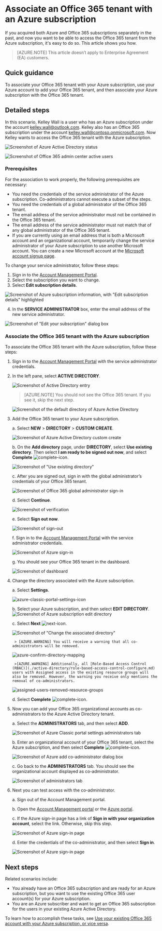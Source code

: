 <properties
	pageTitle="Use an Office 365 tenant with an Azure subscription | Microsoft Azure"
	description="Learn how to add an Office 365 directory (tenant) to an Azure subscription to make the association."
	services=""
	documentationCenter=""
	authors="JiangChen79"
	manager="mbaldwin"
	editor=""
	tags="billing,top-support-issue"/>

<tags
	ms.service="billing"
	ms.workload="na"
	ms.tgt_pltfrm="ibiza"
	ms.devlang="na"
	ms.topic="article"
	ms.date="09/16/2016"
	ms.author="cjiang"/>

# Associate an Office 365 tenant with an Azure subscription
If you acquired both Azure and Office 365 subscriptions separately in the past, and now you want to be able to access the Office 365 tenant from the Azure subscription, it's easy to do so. This article shows you how.

> [AZURE.NOTE] This article doesn’t apply to Enterprise Agreement (EA) customers.

## Quick guidance
To associate your Office 365 tenant with your Azure subscription, use your Azure account to add your Office 365 tenant, and then associate your Azure subscription with the Office 365 tenant.

## Detailed steps
In this scenario, Kelley Wall is a user who has an Azure subscription under the account kelley.wall@outlook.com. Kelley also has an Office 365 subscription under the account kelley.wall@contoso.onmicrosoft.com. Now Kelley wants to access the Office 365 tenant with the Azure subscription.

![Screenshot of Azure Active Directory status](./media/billing-add-office-365-tenant-to-azure-subscription/s31_msa-aad-status.png)

![Screenshot of Office 365 admin center active users](./media/billing-add-office-365-tenant-to-azure-subscription/s32_office-365-user.png)

### Prerequisites
For the association to work properly, the following prerequisites are necessary:

- You need the credentials of the service administrator of the Azure subscription. Co-administrators cannot execute a subset of the steps.
- You need the credentials of a global administrator of the Office 365 tenant.
- The email address of the service administrator must not be contained in the Office 365 tenant.
- The email address of the service administrator must not match that of any global administrator of the Office 365 tenant.
- If you are currently using an email address that is both a Microsoft account and an organizational account, temporarily change the service administrator of your Azure subscription to use another Microsoft account. You can create a new Microsoft account at the [Microsoft account signup page](https://signup.live.com/).


To change your service administrator, follow these steps:

1. Sign in to the [Account Management Portal](https://account.windowsazure.com/subscriptions).
2. Select the subscription you want to change.
3. Select **Edit subscription details**.

![Screenshot of Azure subscription information, with "Edit subscription details" highlighted](./media/billing-add-office-365-tenant-to-azure-subscription/s33_azure-edit-subscription-details.png)

4. In the **SERVICE ADMINISTRATOR** box, enter the email address of the new service administrator.

![Screenshot of "Edit your subscription" dialog box](./media/billing-add-office-365-tenant-to-azure-subscription/s34_change-subscription-service-admin.png)

### Associate the Office 365 tenant with the Azure subscription
To associate the Office 365 tenant with the Azure subscription, follow these steps:

1. 	Sign in to the [Account Management Portal](https://account.windowsazure.com/subscriptions) with the service administrator credentials.
2.	In the left pane, select **ACTIVE DIRECTORY**.

	![Screenshot of Active Directory entry](./media/billing-add-office-365-tenant-to-azure-subscription/s35-classic-portal-active-directory-entry.png)

	> [AZURE.NOTE] You should not see the Office 365 tenant. If you see it, skip the next step.

	![Screenshot of the default directory of Azure Active Directory](./media/billing-add-office-365-tenant-to-azure-subscription/s36-aad-tenant-default.png)

3. Add the Office 365 tenant to your Azure subscription.

	a. Select **NEW** > **DIRECTORY** > **CUSTOM CREATE**.

	![Screenshot of Azure Active Directory custom create](./media/billing-add-office-365-tenant-to-azure-subscription/s37-aad-custom-create.png)

	b. On the **Add directory** page, under **DIRECTORY**, select **Use existing directory**. Then select **I am ready to be signed out now**, and select **Complete** ![complete-icon](./media/billing-add-office-365-tenant-to-azure-subscription/s38_complete-icon.png).

	![Screenshot of "Use existing directory"](./media/billing-add-office-365-tenant-to-azure-subscription/s39_add-directory-use-existing.png)

	c. After you are signed out, sign in with the global administrator’s credentials of your Office 365 tenant.

	![Screenshot of Office 365 global administrator sign-in](./media/billing-add-office-365-tenant-to-azure-subscription/s310_sign-in-global-admin-office-365.png)

	d. Select **Continue**.

	![Screenshot of verification](./media/billing-add-office-365-tenant-to-azure-subscription/s311_use-contoso-directory-azure-verify.png)

	e. Select **Sign out now**.

	![Screenshot of sign-out](./media/billing-add-office-365-tenant-to-azure-subscription/s312_use-contoso-directory-azure-confirm-and-sign-out.png)

	f. Sign in to the [Account Management Portal](https://account.windowsazure.com/subscriptions) with the service administrator credentials.

	![Screenshot of Azure sign-in](./media/billing-add-office-365-tenant-to-azure-subscription/s313_azure-sign-in-service-admin.png)

	g. You should see your Office 365 tenant in the dashboard.

	![Screenshot of dashboard](./media/billing-add-office-365-tenant-to-azure-subscription/s314_office-365-tenant-appear-in-azure.png)

4. Change the directory associated with the Azure subscription.

	a. Select **Settings**.

	![azure-classic-portal-settings-icon](./media/billing-add-office-365-tenant-to-azure-subscription/s315_azure-classic-portal-settings-icon.png)

	b. Select your Azure subscription, and then select **EDIT DIRECTORY**.
	![Screenshot of Azure subscription edit directory](./media/billing-add-office-365-tenant-to-azure-subscription/s316_azure-subscription-edit-directory.png)

	c. Select **Next** ![next-icon](./media/billing-add-office-365-tenant-to-azure-subscription/s317_next-icon.png).

	![Screenshot of "Change the associated directory"](./media/billing-add-office-365-tenant-to-azure-subscription/s318_azure-change-associated-directory.png)

		> [AZURE.WARNING] You will receive a warning that all co-administrators will be removed.

	![azure-confirm-directory-mapping](./media/billing-add-office-365-tenant-to-azure-subscription/s322_azure-confirm-directory-mapping.png)

		>[AZURE.WARNING] Additionally, all [Role-Based Access Control (RBAC)](./active-directory/role-based-access-control-configure.md) users with Assigned access in the existing resource groups will also be removed. However, the warning you receive only mentions the removal of co-administrators.

	![assigned-users-removed-resource-groups](./media/billing-add-office-365-tenant-to-azure-subscription/s325_assigned-users-removed-resource-groups.png)

	d. Select **Complete** ![complete-icon](./media/billing-add-office-365-tenant-to-azure-subscription/s38_complete-icon.png).

5. Now you can add your Office 365 organizational accounts as co-administrators to the Azure Active Directory tenant.

	a. Select the **ADMINISTRATORS** tab, and then select **ADD**.

	![Screenshot of Azure Classic portal settings administrators tab](./media/billing-add-office-365-tenant-to-azure-subscription/s319_azure-classic-portal-settings-administrators.png)

	b. Enter an organizational account of your Office 365 tenant, select the Azure subscription, and then select **Complete** ![complete-icon](./media/billing-add-office-365-tenant-to-azure-subscription/s38_complete-icon.png).

	![Screenshot of Azure add co-administrator dialog box](./media/billing-add-office-365-tenant-to-azure-subscription/s320_azure-add-co-administrator.png)

	c. Go back to the **ADMINISTRATORS** tab. You should see the organizational account displayed as co-administrator.

	![Screenshot of administrators tab](./media/billing-add-office-365-tenant-to-azure-subscription/s321_azure-co-administrator-added.png)

6. Next you can test access with the co-administrator.

	a. Sign out of the Account Management portal.

	b. Open the [Account Management portal](https://account.windowsazure.com/subscriptions) or the [Azure portal](https://portal.azure.com/).

	c. If the Azure sign-in page has a link of **Sign in with your organization account**, select the link. Otherwise, skip this step.

	![Screenshot of Azure sign-in page](./media/billing-add-office-365-tenant-to-azure-subscription/3-sign-in-to-azure.png)

	d. Enter the credentials of the co-administrator, and then select **Sign in**.

	![Screenshot of Azure sign-in page](./media/billing-add-office-365-tenant-to-azure-subscription/s324_azure-sign-in-with-co-admin.png)

## Next steps
Related scenarios include:

- You already have an Office 365 subscription and are ready for an Azure subscription, but you want to use the existing Office 365 user account(s) for your Azure subscription.
- You are an Azure subscriber and want to get an Office 365 subscription for the users in your existing Azure Active Directory.

To learn how to accomplish these tasks, see [Use your existing Office 365 account with your Azure subscription, or vice versa](billing-use-existing-office-365-account-azure-subscription.md).

